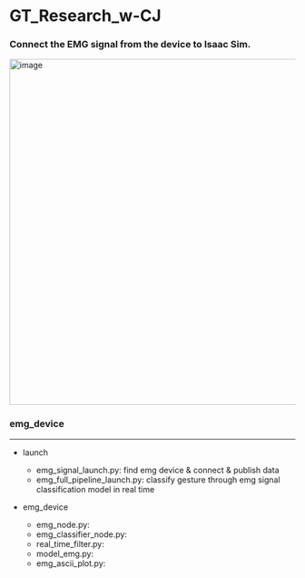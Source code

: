 # GT_Research_w-CJ

### Connect the EMG signal from the device to Isaac Sim.


<img width="1080" height="608" alt="image" src="https://github.com/user-attachments/assets/876e6289-5bbe-4738-9266-75adca58c483" />


### emg_device
---
- launch
  - emg_signal_launch.py: find emg device & connect & publish data
  - emg_full_pipeline_launch.py: classify gesture through emg signal classification model in real time

- emg_device
  - emg_node.py: 
  - emg_classifier_node.py: 
  - real_time_filter.py: 
  - model_emg.py: 
  - emg_ascii_plot.py: 
